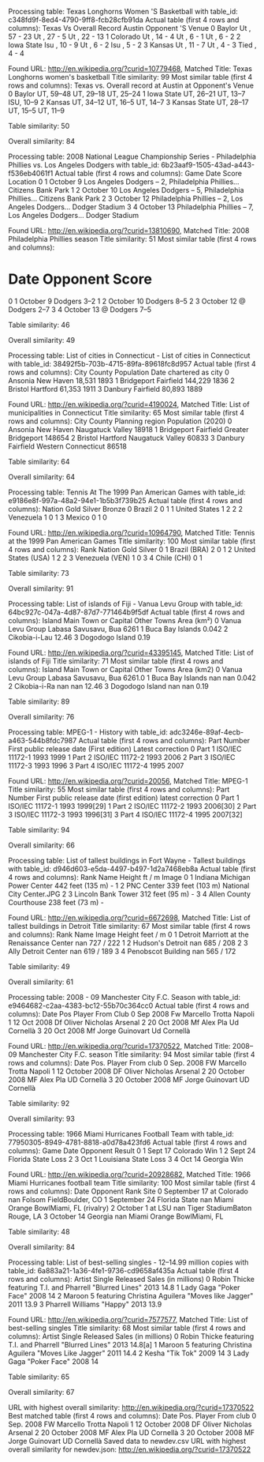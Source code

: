 
Processing table: Texas Longhorns Women 'S Basketball with table_id: c348fd9f-8ed4-4790-9ff8-fcb28cfb91da
Actual table (first 4 rows and columns):
     Texas Vs Overall Record       Austin Opponent 'S Venue
0      Baylor   Ut , 57 - 23  Ut , 27 - 5      Ut , 22 - 13
1    Colorado    Ut , 14 - 4   Ut , 6 - 1        Ut , 6 - 2
2  Iowa State   Isu , 10 - 9   Ut , 6 - 2       Isu , 5 - 2
3      Kansas    Ut , 11 - 7   Ut , 4 - 3      Tied , 4 - 4

Found URL: http://en.wikipedia.org/?curid=10779468, Matched Title: Texas Longhorns women's basketball
Title similarity: 99
Most similar table (first 4 rows and columns):
      Texas vs. Overall record  at Austin at Opponent's  Venue
0        Baylor      UT, 59–48  UT, 29–18            UT, 25–24
1    Iowa State      UT, 26–21   UT, 13–7            ISU, 10–9
2        Kansas      UT, 34–12   UT, 16–5             UT, 14–7
3  Kansas State      UT, 28–17   UT, 15–5             UT, 11–9

Table similarity: 50

Overall similarity: 84


Processing table: 2008 National League Championship Series - Philadelphia Phillies vs. Los Angeles Dodgers with table_id: 6b23aaf9-1505-43ad-a443-f536eb4061f1
Actual table (first 4 rows and columns):
  Game        Date                                              Score            Location
0    1   October 9  Los Angeles Dodgers – 2, Philadelphia Phillies...  Citizens Bank Park
1    2  October 10  Los Angeles Dodgers – 5, Philadelphia Phillies...  Citizens Bank Park
2    3  October 12  Philadelphia Phillies – 2, Los Angeles Dodgers...      Dodger Stadium
3    4  October 13  Philadelphia Phillies – 7, Los Angeles Dodgers...      Dodger Stadium

Found URL: http://en.wikipedia.org/?curid=13810690, Matched Title: 2008 Philadelphia Phillies season
Title similarity: 51
Most similar table (first 4 rows and columns):
   #        Date   Opponent Score
0  1   October 9    Dodgers   3–2
1  2  October 10    Dodgers   8–5
2  3  October 12  @ Dodgers   2–7
3  4  October 13  @ Dodgers   7–5

Table similarity: 46

Overall similarity: 49


Processing table: List of cities in Connecticut - List of cities in Connecticut with table_id: 38492f5b-703b-4715-89fa-89618fc8d957
Actual table (first 4 rows and columns):
         City     County Population Date chartered as city
0     Ansonia  New Haven     18,531                   1893
1  Bridgeport  Fairfield    144,229                   1836
2     Bristol   Hartford     61,353                   1911
3     Danbury  Fairfield     80,893                   1889

Found URL: http://en.wikipedia.org/?curid=4190024, Matched Title: List of municipalities in Connecticut
Title similarity: 65
Most similar table (first 4 rows and columns):
         City     County      Planning region Population (2020)
0     Ansonia  New Haven     Naugatuck Valley             18918
1  Bridgeport  Fairfield   Greater Bridgeport            148654
2     Bristol   Hartford     Naugatuck Valley             60833
3     Danbury  Fairfield  Western Connecticut             86518

Table similarity: 64

Overall similarity: 64


Processing table: Tennis At The 1999 Pan American Games with table_id: e9186e8f-997a-48a2-94e1-1b5b3f739b25
Actual table (first 4 rows and columns):
          Nation Gold Silver Bronze
0         Brazil    2      0      1
1  United States    1      2      2
2      Venezuela    1      0      1
3         Mexico    0      1      0

Found URL: http://en.wikipedia.org/?curid=10964790, Matched Title: Tennis at the 1999 Pan American Games
Title similarity: 100
Most similar table (first 4 rows and columns):
  Rank               Nation Gold Silver
0    1         Brazil (BRA)    2      0
1    2  United States (USA)    1      2
2    3      Venezuela (VEN)    1      0
3    4          Chile (CHI)    0      1

Table similarity: 73

Overall similarity: 91


Processing table: List of islands of Fiji - Vanua Levu Group with table_id: 64bc927c-047a-4d87-87d7-771464b9f5df
Actual table (first 4 rows and columns):
             Island Main Town or Capital    Other Towns Area (km²)
0  Vanua Levu Group               Labasa  Savusavu, Bua       6261
1  Buca Bay Islands                                          0.042
2     Cikobia-i-Lau                                          12.46
3   Dogodogo Island                                           0.19

Found URL: http://en.wikipedia.org/?curid=43395145, Matched Title: List of islands of Fiji
Title similarity: 71
Most similar table (first 4 rows and columns):
             Island Main Town or Capital    Other Towns Area (km2)
0  Vanua Levu Group               Labasa  Savusavu, Bua     6261.0
1  Buca Bay Islands                  nan            nan      0.042
2      Cikobia-i-Ra                  nan            nan      12.46
3   Dogodogo Island                  nan            nan       0.19

Table similarity: 89

Overall similarity: 76


Processing table: MPEG-1 - History with table_id: adc3246e-89af-4ecb-a463-544b8fdc7987
Actual table (first 4 rows and columns):
     Part           Number First public release date (First edition) Latest correction
0  Part 1  ISO/IEC 11172-1                                      1993              1999
1  Part 2  ISO/IEC 11172-2                                      1993              2006
2  Part 3  ISO/IEC 11172-3                                      1993              1996
3  Part 4  ISO/IEC 11172-4                                      1995              2007

Found URL: http://en.wikipedia.org/?curid=20056, Matched Title: MPEG-1
Title similarity: 55
Most similar table (first 4 rows and columns):
     Part           Number First public release date (first edition) latest correction
0  Part 1  ISO/IEC 11172-1                                      1993          1999[29]
1  Part 2  ISO/IEC 11172-2                                      1993          2006[30]
2  Part 3  ISO/IEC 11172-3                                      1993          1996[31]
3  Part 4  ISO/IEC 11172-4                                      1995          2007[32]

Table similarity: 94

Overall similarity: 66


Processing table: List of tallest buildings in Fort Wayne - Tallest buildings with table_id: d946d603-e5da-4497-b497-1d2a7468eb8a
Actual table (first 4 rows and columns):
  Rank                           Name     Height ft / m                     Image
0    1  Indiana Michigan Power Center  442 feet (135 m)                         -
1    2                     PNC Center  339 feet (103 m)  National City Center.JPG
2    3             Lincoln Bank Tower   312 feet (95 m)                         -
3    4        Allen County Courthouse   238 feet (73 m)                         -

Found URL: http://en.wikipedia.org/?curid=6672698, Matched Title: List of tallest buildings in Detroit
Title similarity: 67
Most similar table (first 4 rows and columns):
  Rank                                        Name Image Height feet / m
0    1  Detroit Marriott at the Renaissance Center   nan       727 / 222
1    2                            Hudson's Detroit   nan       685 / 208
2    3                         Ally Detroit Center   nan       619 / 189
3    4                          Penobscot Building   nan       565 / 172

Table similarity: 49

Overall similarity: 61


Processing table: 2008 - 09 Manchester City F.C. Season with table_id: e9464682-c2aa-4383-bc12-55b70c364cc0
Actual table (first 4 rows and columns):
          Date Pos           Player    From Club
0     Sep 2008  Fw  Marcello Trotta       Napoli
1  12 Oct 2008  Df  Oliver Nicholas      Arsenal
2  20 Oct 2008  Mf         Alex Pla  Ud Cornellà
3  20 Oct 2008  Mf  Jorge Guinovart  Ud Cornellà

Found URL: http://en.wikipedia.org/?curid=17370522, Matched Title: 2008–09 Manchester City F.C. season
Title similarity: 94
Most similar table (first 4 rows and columns):
              Date Pos.           Player    From club
0        Sep. 2008   FW  Marcello Trotta       Napoli
1  12 October 2008   DF  Oliver Nicholas      Arsenal
2  20 October 2008   MF         Alex Pla  UD Cornellà
3  20 October 2008   MF  Jorge Guinovart  UD Cornellà

Table similarity: 92

Overall similarity: 93


Processing table: 1966 Miami Hurricanes Football Team with table_id: 77950305-8949-4781-8818-a0d78a423fd6
Actual table (first 4 rows and columns):
  Game     Date         Opponent Result
0    1  Sept 17         Colorado    Win
1    2  Sept 24    Florida State   Loss
2    3    Oct 1  Louisiana State   Loss
3    4   Oct 14          Georgia    Win

Found URL: http://en.wikipedia.org/?curid=20928682, Matched Title: 1966 Miami Hurricanes football team
Title similarity: 100
Most similar table (first 4 rows and columns):
           Date       Opponent Rank                                  Site
0  September 17    at Colorado  nan               Folsom FieldBoulder, CO
1  September 24  Florida State  nan  Miami Orange BowlMiami, FL (rivalry)
2     October 1         at LSU  nan          Tiger StadiumBaton Rouge, LA
3    October 14        Georgia  nan            Miami Orange BowlMiami, FL

Table similarity: 48

Overall similarity: 84


Processing table: List of best-selling singles - 12–14.99 million copies with table_id: 6a883a21-1a36-4fe1-9736-cd9658af435a
Actual table (first 4 rows and columns):
                                     Artist               Single Released Sales (in millions)
0  Robin Thicke featuring T.I. and Pharrell      "Blurred Lines"     2013                14.8
1                                 Lady Gaga         "Poker Face"     2008                  14
2     Maroon 5 featuring Christina Aguilera  "Moves like Jagger"     2011                13.9
3                         Pharrell Williams              "Happy"     2013                13.9

Found URL: http://en.wikipedia.org/?curid=7577577, Matched Title: List of best-selling singles
Title similarity: 68
Most similar table (first 4 rows and columns):
                                     Artist               Single Released Sales (in millions)
0  Robin Thicke featuring T.I. and Pharrell      "Blurred Lines"     2013             14.8[a]
1     Maroon 5 featuring Christina Aguilera  "Moves Like Jagger"     2011                14.4
2                                     Kesha            "Tik Tok"     2009                  14
3                                 Lady Gaga         "Poker Face"     2008                  14

Table similarity: 65

Overall similarity: 67

URL with highest overall similarity: http://en.wikipedia.org/?curid=17370522
Best matched table (first 4 rows and columns):
              Date Pos.           Player    From club
0        Sep. 2008   FW  Marcello Trotta       Napoli
1  12 October 2008   DF  Oliver Nicholas      Arsenal
2  20 October 2008   MF         Alex Pla  UD Cornellà
3  20 October 2008   MF  Jorge Guinovart  UD Cornellà
Saved data to newdev.csv
URL with highest overall similarity for newdev.json: http://en.wikipedia.org/?curid=17370522
